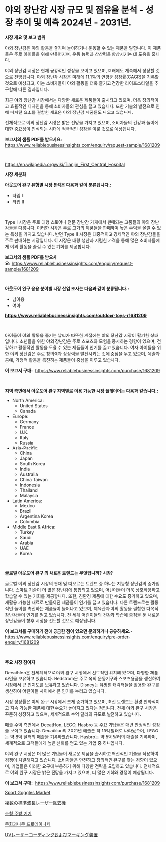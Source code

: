<p><h1>야외 장난감 시장 규모 및 점유율 분석 - 성장 추이 및 예측 2024년 - 2031년.</h1></p><p><strong>시장 개요 및 보고 범위</strong></p>
<p><p>야외 장난감은 야외 활동을 즐기며 놀이하거나 운동할 수 있는 제품을 말합니다. 이 제품들은 주로 아이들을 위해 만들어지며, 운동 능력과 상상력을 향상시키는 데 도움을 줍니다. </p><p>야외 장난감 시장은 현재 긍정적인 성장을 보이고 있으며, 미래에도 계속해서 성장할 것으로 전망됩니다. 야외 장난감 시장은 미래에 11.1%의 연평균 성장률(CAGR)을 기록할 것으로 예상되고, 이는 소비자들이 야외 활동을 더욱 즐기고 건강한 라이프스타일을 추구함에 따른 결과입니다. </p><p>최근 야외 장난감 시장에서는 다양한 새로운 제품들이 출시되고 있으며, 더욱 창의적이고 효율적인 디자인을 통해 소비자들의 관심을 끌고 있습니다. 또한 기술의 발전으로 인해 디지털 요소를 결합한 새로운 야외 장난감 제품들도 나오고 있습니다. </p><p>전체적으로 야외 장난감 시장은 밝은 전망을 가지고 있으며, 소비자들의 건강과 놀이에 대한 중요성이 인식되는 시대에 적극적인 성장을 이룰 것으로 예상됩니다.</p></p>
<p><strong>보고서의 샘플 PDF를 받으세요:</strong> <a href="https://www.reliablebusinessinsights.com/enquiry/request-sample/1681209">https://www.reliablebusinessinsights.com/enquiry/request-sample/1681209</a></p>
<p>&nbsp;</p>
<p><a href="https://en.wikipedia.org/wiki/Tianjin_First_Central_Hospital">https://en.wikipedia.org/wiki/Tianjin_First_Central_Hospital</a></p>
<p><strong>시장 세분화</strong></p>
<p><strong>아웃도어 완구 유형별 시장 분석은 다음과 같이 분류됩니다.:</strong></p>
<p><ul><li>타입 I</li><li>타입 II</li></ul></p>
<p>&nbsp;</p>
<p><p>Type I 시장은 주로 대형 스토어나 전문 장난감 가게에서 판매되는 고품질의 야외 장난감들을 다룹니다. 이러한 시장은 주로 고가의 제품들을 판매하며 높은 수익을 올릴 수 있는 특성을 가지고 있습니다. 반면 Type II 시장은 대중적이고 경제적인 야외 장난감들을 주로 판매하는 시장입니다. 이 시장은 대량 생산과 저렴한 가격을 통해 많은 소비자들에게 야외 활동을 즐길 수 있는 기회를 제공합니다.</p></p>
<p><strong>보고서의 샘플 PDF를 받으세요:</strong>&nbsp;<a href="https://www.reliablebusinessinsights.com/enquiry/request-sample/1681209">https://www.reliablebusinessinsights.com/enquiry/request-sample/1681209</a></p>
<p>&nbsp;</p>
<p><strong> 아웃도어 완구 응용 분야별 시장 산업 조사는 다음과 같이 분류됩니다.:</strong></p>
<p><ul><li>남아용</li><li>여아</li></ul></p>
<p><strong><a href="https://www.reliablebusinessinsights.com/outdoor-toys-r1681209">https://www.reliablebusinessinsights.com/outdoor-toys-r1681209</a></strong></p>
<p>&nbsp;</p>
<p><p>아이들이 야외 활동을 즐기는 날씨가 따뜻한 계절에는 야외 장난감 시장이 활기찬 상태입니다. 소년들을 위한 야외 장난감은 주로 스포츠와 모험을 중시하는 경향이 있으며, 건강하고 활동적인 활동을 도울 수 있는 제품들이 인기를 끌고 있습니다. 여자 아이들을 위한 야외 장난감은 주로 창의력과 상상력을 발전시키는 것에 중점을 두고 있으며, 예술과 공예, 가정적 활동을 촉진하는 제품들이 중심을 이루고 있습니다.</p></p>
<p><strong>이 보고서 구매:</strong>&nbsp; <a href="https://www.reliablebusinessinsights.com/purchase/1681209">https://www.reliablebusinessinsights.com/purchase/1681209</a></p>
<p>&nbsp;</p>
<p><strong>지역 측면에서 아웃도어 완구 지역별로 이용 가능한 시장 플레이어는 다음과 같습니다.:</strong></p>
<p><ul>
    <li>
        North America:
        <ul>
            <li>United States</li>
            <li>Canada</li>
        </ul>
    </li>
    <li>
        Europe:
        <ul>
            <li>Germany</li>
            <li>France</li>
            <li>U.K.</li>
            <li>Italy</li>
            <li>Russia</li>
        </ul>
    </li>
    <li>
        Asia-Pacific:
        <ul>
            <li>China</li>
            <li>Japan</li>
            <li>South Korea</li>
            <li>India</li>
            <li>Australia</li>
            <li>China Taiwan</li>
            <li>Indonesia</li>
            <li>Thailand</li>
            <li>Malaysia</li>
        </ul>
    </li>
    <li>
        Latin America:
        <ul>
            <li>Mexico</li>
            <li>Brazil</li>
            <li>Argentina Korea</li>
            <li>Colombia</li>
        </ul>
    </li>
    <li>
        Middle East & Africa:
        <ul>
            <li>Turkey</li>
            <li>Saudi</li>
            <li>Arabia</li>
            <li>UAE</li>
            <li>Korea</li>
        </ul>
    </li>
    </ul></p>
<p>&nbsp;</p>
<p><strong>글로벌 아웃도어 완구 의 새로운 트렌드는 무엇입니까? 시장?</strong></p>
<p><p>글로벌 야외 장난감 시장의 현재 및 떠오르는 트렌드 중 하나는 지능형 장난감의 증가입니다. 스마트 기술이 더 많은 장난감에 통합되고 있으며, 어린이들이 더욱 상호작용하고 학습할 수 있는 기회를 제공합니다. 또한, 친환경 제품에 대한 수요도 증가하고 있으며, 재활용 가능한 재료로 만들어진 제품들이 인기를 끌고 있습니다. 다른 트렌드로는 활동적인 놀이를 촉진하는 제품들이 늘어나고 있으며, 체육관과 야외 활동을 결합한 다목적 장난감들이 인기를 얻고 있습니다. 전 세계 어린이들의 건강과 학습에 중점을 둔 새로운 장난감들이 향후 시장을 선도할 것으로 예상됩니다.</p></p>
<p><strong>이 보고서를 구매하기 전에 궁금한 점이 있으면 문의하거나 공유하세요.</strong>- <a href="https://www.reliablebusinessinsights.com/enquiry/pre-order-enquiry/1681209">https://www.reliablebusinessinsights.com/enquiry/pre-order-enquiry/1681209</a></p>
<p>&nbsp;</p>
<p><strong>주요 시장 참여자</strong></p>
<p><p>Decathlon은 전세계적으로 야외 완구 시장에서 선도적인 위치에 있으며, 다양한 제품 라인을 보유하고 있습니다. Hedstrom은 주로 옥외 운동기구와 스포츠용품을 생산하여 시장에서 큰 인지도를 보유하고 있습니다. Disney는 유명한 캐릭터들을 활용한 완구를 생산하여 어린이들 사이에서 큰 인기를 누리고 있습니다.</p><p>시장 성장률은 야외 완구 시장에서 크게 증가하고 있으며, 최신 트렌드는 환경 친화적이고 지속 가능한 제품에 대한 수요가 높아지고 있다는 점입니다. 전체 야외 완구 시장은 꾸준히 성장하고 있으며, 세계적으로 수억 달러의 규모로 발전하고 있습니다.</p><p>매출 수익 측면에서 Decathlon, LEGO, Hasbro 등 주요 기업들은 매년 안정적인 성장을 보이고 있습니다. Decathlon의 2021년 매출은 약 15억 달러로 나타났으며, LEGO는 약 8억 달러의 매출을 기록하였습니다. Hasbro는 약 5억 달러의 매출을 기록하며, 세계적으로 고객들에게 높은 신뢰를 얻고 있는 기업 중 하나입니다.</p><p>야외 완구 시장은 더 많은 기업들이 새로운 제품을 출시하고 혁신적인 기술을 적용하여 경쟁이 치열해지고 있습니다. 소비자들은 안전하고 창의적인 완구를 찾는 경향이 있으며, 기업들은 이러한 요구에 부응하기 위해 다양한 전략을 도입하고 있습니다. 전체적으로 야외 완구 시장은 밝은 전망을 가지고 있으며, 더 많은 기회와 경쟁이 예상됩니다.</p></p>
<p><strong>이 보고서 구매:</strong>&nbsp;&nbsp;<a href="https://www.reliablebusinessinsights.com/purchase/1681209">https://www.reliablebusinessinsights.com/purchase/1681209</a></p>
<p><p><a href="https://github.com/riwar777/Market-Research-Report-List-1/blob/main/sport-goggles-market.md">Sport Goggles Market</a></p><p><a href="https://github.com/VinceMarvin1/Market-Research-Report-List-1/blob/main/4813468141413.md">複数の標準波長レーザー除去機</a></p><p><a href="https://github.com/vss5505pa7z1p/Market-Research-Report-List-2/blob/main/6490507149265.md">소형 주방 기기</a></p><p><a href="https://github.com/konokaryan/Market-Research-Report-List-1/blob/main/1128027149264.md">무화과나무 프로테이나제</a></p><p><a href="https://github.com/zoetazuur/Market-Research-Report-List-2/blob/main/8687672141412.md">UVレーザーコーディングおよびマーキング装置</a></p></p>